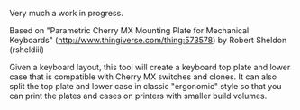 Very much a work in progress.

Based on "Parametric Cherry MX Mounting Plate for Mechanical Keyboards"
(http://www.thingiverse.com/thing:573578) by Robert Sheldon (rsheldiii)

Given a keyboard layout, this tool will create a keyboard top plate and lower
case that is compatible with Cherry MX switches and clones. It can also split
the top plate and lower case in classic "ergonomic" style so that you can print
the plates and cases on printers with smaller build volumes.
